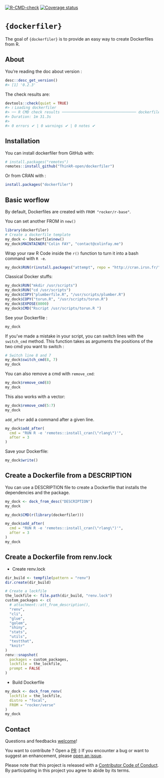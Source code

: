 
<!-- README.md is generated from README.Rmd. Please edit that file -->
<!-- badges: start -->

[![R-CMD-check](https://github.com/ThinkR-open/dockerfiler/workflows/R-CMD-check/badge.svg)](https://github.com/ThinkR-open/dockerfiler/actions)
[![Coverage
status](https://codecov.io/gh/ThinkR-open/dockerfiler/branch/master/graph/badge.svg)](https://codecov.io/github/ThinkR-open/dockerfiler?branch=master)
<!-- badges: end -->

# `{dockerfiler}`

The goal of `{dockerfiler}` is to provide an easy way to create
Dockerfiles from R.

## About

You’re reading the doc about version :

``` r
desc::desc_get_version()
#> [1] '0.2.3'
```

The check results are:

``` r
devtools::check(quiet = TRUE)
#> ℹ Loading dockerfiler
#> ── R CMD check results ────────────────────────────────── dockerfiler 0.2.3 ────
#> Duration: 1m 31.3s
#> 
#> 0 errors ✔ | 0 warnings ✔ | 0 notes ✔
```

## Installation

You can install dockerfiler from GitHub with:

``` r
# install.packages("remotes")
remotes::install_github("ThinkR-open/dockerfiler")
```

Or from CRAN with :

``` r
install.packages("dockerfiler")
```

## Basic worflow

By default, Dockerfiles are created with `FROM "rocker/r-base"`.

You can set another FROM in `new()`

``` r
library(dockerfiler)
# Create a dockerfile template
my_dock <- Dockerfile$new()
my_dock$MAINTAINER("Colin FAY", "contact@colinfay.me")
```

Wrap your raw R Code inside the `r()` function to turn it into a bash
command with `R -e`.

``` r
my_dock$RUN(r(install.packages("attempt", repo = "http://cran.irsn.fr/")))
```

Classical Docker stuffs:

``` r
my_dock$RUN("mkdir /usr/scripts")
my_dock$RUN("cd /usr/scripts")
my_dock$COPY("plumberfile.R", "/usr/scripts/plumber.R")
my_dock$COPY("torun.R", "/usr/scripts/torun.R")
my_dock$EXPOSE(8000)
my_dock$CMD("Rscript /usr/scripts/torun.R ")
```

See your Dockerfile :

``` r
my_dock
```

If you’ve made a mistake in your script, you can switch lines with the
`switch_cmd` method. This function takes as arguments the positions of
the two cmd you want to switch :

``` r
# Switch line 8 and 7
my_dock$switch_cmd(8, 7)
my_dock
```

You can also remove a cmd with `remove_cmd`:

``` r
my_dock$remove_cmd(8)
my_dock
```

This also works with a vector:

``` r
my_dock$remove_cmd(5:7)
my_dock
```

`add_after` add a command after a given line.

``` r
my_dock$add_after(
  cmd = "RUN R -e 'remotes::install_cran(\"rlang\")'",
  after = 3
)
```

Save your Dockerfile:

``` r
my_dock$write()
```

## Create a Dockerfile from a DESCRIPTION

You can use a DESCRIPTION file to create a Dockerfile that installs the
dependencies and the package.

``` r
my_dock <- dock_from_desc("DESCRIPTION")
my_dock

my_dock$CMD(r(library(dockerfiler)))

my_dock$add_after(
  cmd = "RUN R -e 'remotes::install_cran(\"rlang\")'",
  after = 3
)
my_dock
```

## Create a Dockerfile from renv.lock

- Create renv.lock

``` r
dir_build <- tempfile(pattern = "renv")
dir.create(dir_build)

# Create a lockfile
the_lockfile <- file.path(dir_build, "renv.lock")
custom_packages <- c(
  # attachment::att_from_description(),
  "renv",
  "cli",
  "glue",
  "golem",
  "shiny",
  "stats",
  "utils",
  "testthat",
  "knitr"
)
renv::snapshot(
  packages = custom_packages,
  lockfile = the_lockfile,
  prompt = FALSE
)
```

- Build Dockerfile

``` r
my_dock <- dock_from_renv(
  lockfile = the_lockfile,
  distro = "focal",
  FROM = "rocker/verse"
)
my_dock
```

## Contact

Questions and feedbacks [welcome](mailto:contact@colinfay.me)!

You want to contribute ? Open a
[PR](https://github.com/ThinkR-open/dockerfiler/pulls) :) If you
encounter a bug or want to suggest an enhancement, please [open an
issue](https://github.com/ThinkR-open/dockerfiler/issues).

Please note that this project is released with a [Contributor Code of
Conduct](CODE_OF_CONDUCT.md). By participating in this project you agree
to abide by its terms.

